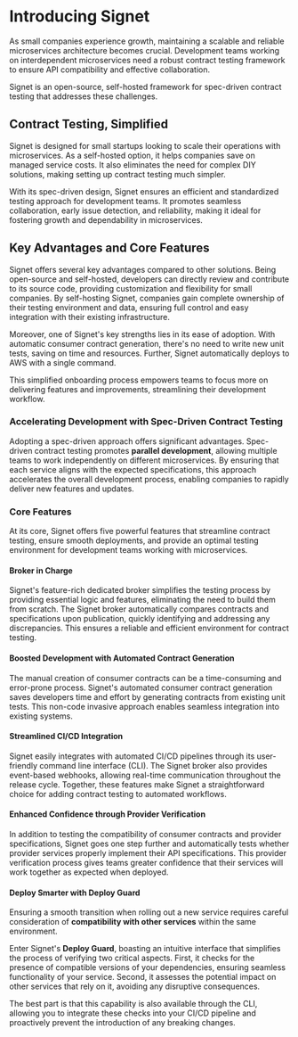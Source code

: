 # Introducing Signet

As small companies experience growth, maintaining a scalable and reliable microservices architecture becomes crucial.
Development teams working on interdependent microservices need a robust contract testing framework to ensure API compatibility and effective collaboration.

Signet is an open-source, self-hosted framework for spec-driven contract testing that addresses these challenges.

## Contract Testing, Simplified

Signet is designed for small startups looking to scale their operations with microservices.
As a self-hosted option, it helps companies save on managed service costs.
It also eliminates the need for complex DIY solutions, making setting up contract testing much simpler.

With its spec-driven design, Signet ensures an efficient and standardized testing approach for development teams.
It promotes seamless collaboration, early issue detection, and reliability, making it ideal for fostering growth and dependability in microservices.

## Key Advantages and Core Features

Signet offers several key advantages compared to other solutions.
Being open-source and self-hosted, developers can directly review and contribute to its source code, providing customization and flexibility for small companies.
By self-hosting Signet, companies gain complete ownership of their testing environment and data, ensuring full control and easy integration with their existing infrastructure.

Moreover, one of Signet's key strengths lies in its ease of adoption.
With automatic consumer contract generation, there's no need to write new unit tests, saving on time and resources.
Further, Signet automatically deploys to AWS with a single command.

This simplified onboarding process empowers teams to focus more on delivering features and improvements, streamlining their development workflow.

### Accelerating Development with Spec-Driven Contract Testing

Adopting a spec-driven approach offers significant advantages.
Spec-driven contract testing promotes **parallel development**, allowing multiple teams to work independently on different microservices.
By ensuring that each service aligns with the expected specifications, this approach accelerates the overall development process, enabling companies to rapidly deliver new features and updates.

### Core Features

At its core, Signet offers five powerful features that streamline contract testing, ensure smooth deployments, and provide an optimal testing environment for development teams working with microservices.

#### Broker in Charge

Signet's feature-rich dedicated broker simplifies the testing process by providing essential logic and features, eliminating the need to build them from scratch.
The Signet broker automatically compares contracts and specifications upon publication, quickly identifying and addressing any discrepancies.
This ensures a reliable and efficient environment for contract testing.

#### Boosted Development with Automated Contract Generation

The manual creation of consumer contracts can be a time-consuming and error-prone process.
Signet's automated consumer contract generation saves developers time and effort by generating contracts from existing unit tests.
This non-code invasive approach enables seamless integration into existing systems.

#### Streamlined CI/CD Integration

Signet easily integrates with automated CI/CD pipelines through its user-friendly command line interface (CLI).
The Signet broker also provides event-based webhooks, allowing real-time communication throughout the release cycle.
Together, these features make Signet a straightforward choice for adding contract testing to automated workflows.

#### Enhanced Confidence through Provider Verification

In addition to testing the compatibility of consumer contracts and provider specifications, Signet goes one step further and automatically tests whether provider services properly implement their API specifications.
This provider verification process gives teams greater confidence that their services will work together as expected when deployed.

#### Deploy Smarter with Deploy Guard

Ensuring a smooth transition when rolling out a new service requires careful consideration of **compatibility with other services** within the same environment.

Enter Signet's **Deploy Guard**, boasting an intuitive interface that simplifies the process of verifying two critical aspects.
First, it checks for the presence of compatible versions of your dependencies, ensuring seamless functionality of your service.
Second, it assesses the potential impact on other services that rely on it, avoiding any disruptive consequences.

The best part is that this capability is also available through the CLI, allowing you to integrate these checks into your CI/CD pipeline and proactively prevent the introduction of any breaking changes.